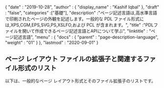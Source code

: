 {
  "date" : "2019-10-28",
  "author" : {
    "display_name" : "Kashif Iqbal"
},
  "draft" : "false",
  "categories" :["基礎"],
  "description" :"ページ記述言語は,高水準言語で印刷されたページの外観を記述します。一般的な PDL ファイル形式には,XPS,CGM,EPS,SVG,PS,XSLFO,および PCL が含まれます。",
  "title" :"PDLファイルを開いて作成できるページ記述言語とAPIについて学ぶ",
  "linktitle" : "ページ記述言語",
  "menu" : {
    "docs" : {
      "parent" : "page-description-language",
      "weight" : "01"
}
},
  "lastmod" : "2020-09-01"
}

## ページ レイアウト ファイルの拡張子と関連するファイル形式のリスト
以下は、一般的なページ レイアウト形式とそのファイル拡張子のリストです。

